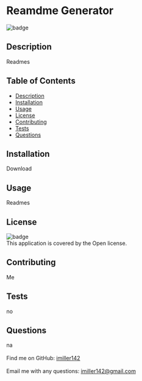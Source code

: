 
<h1>Reamdme Generator</h1>
  
![badge](https://img.shields.io/badge/license-Open-brightgreen)<br />
## Description
Readmes
## Table of Contents
- [Description](#description)
- [Installation](#installation)
- [Usage](#usage)
- [License](#license)
- [Contributing](#contributing)
- [Tests](#tests)
- [Questions](#questions)
## Installation
Download
## Usage
Readmes
## License
![badge](https://img.shields.io/badge/license-Open-brightgreen)
<br />
This application is covered by the Open license. 
## Contributing
Me
## Tests
no
## Questions
na<br />
<br />
Find me on GitHub: [imiller142](https://github.com/imiller142)<br />
<br />
Email me with any questions: imiller142@gmail.com
    